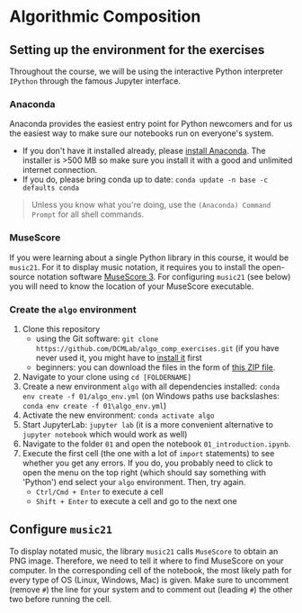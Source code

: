 # Algorithmic Composition

## Setting up the environment for the exercises

Throughout the course, we will be using the interactive Python interpreter `IPython` through the famous Jupyter interface.

### Anaconda

Anaconda provides the easiest entry point for Python newcomers and for us the easiest way to make sure our notebooks run on everyone's system. 

* If you don't have it installed already, please [install Anaconda](https://docs.anaconda.com/anaconda/install/). The installer is >500 MB so make sure you install it with a good and unlimited internet connection.
* If you do, please bring conda up to date: `conda update -n base -c defaults conda`

> Unless you know what you're doing, use the `(Anaconda) Command Prompt` for all shell commands.

### MuseScore

If you were learning about a single Python library in this course, it would be `music21`. For it to display music notation, it requires you to install the open-source notation software [MuseScore 3](https://musescore.org/download). For configuring `music21` (see below) you will need to know the location of your MuseScore executable.

### Create the `algo` environment

1. Clone this repository
    * using the Git software: `git clone https://github.com/DCMLab/algo_comp_exercises.git` (if you have never used it, you might have to [install it](https://git-scm.com/downloads) first
    * beginners: you can download the files in the form of [this ZIP file](https://github.com/DCMLab/algo_comp_exercises/archive/main.zip). 
3. Navigate to your clone using `cd [FOLDERNAME]`
4. Create a new environment `algo` with all dependencies installed: `conda env create -f 01/algo_env.yml` (on Windows paths use backslashes: `conda env create -f 01\algo_env.yml`)
5. Activate the new environment: `conda activate algo`
6. Start JupyterLab: `jupyter lab` (it is a more convenient alternative to `jupyter notebook` which would work as well)
7. Navigate to the folder `01` and open the notebook `01_introduction.ipynb`.
8. Execute the first cell (the one with a lot of `import` statements) to see whether you get any errors. If you do, you probably need to click to open the menu on the top right (which should say something with 'Python') end select your `algo` environment. Then, try again.
    * `Ctrl/Cmd + Enter` to execute a cell
    * `Shift + Enter` to execute a cell and go to the next one

## Configure `music21`

To display notated music, the library `music21` calls `MuseScore` to obtain an PNG image. Therefore, we need to tell it where to find MuseScore on your computer. In the corresponding cell of the notebook, the most likely path for every type of OS (Linux, Windows, Mac) is given. Make sure to uncomment (remove `#`) the line for your system and to comment out (leading `#`) the other two before running the cell.
